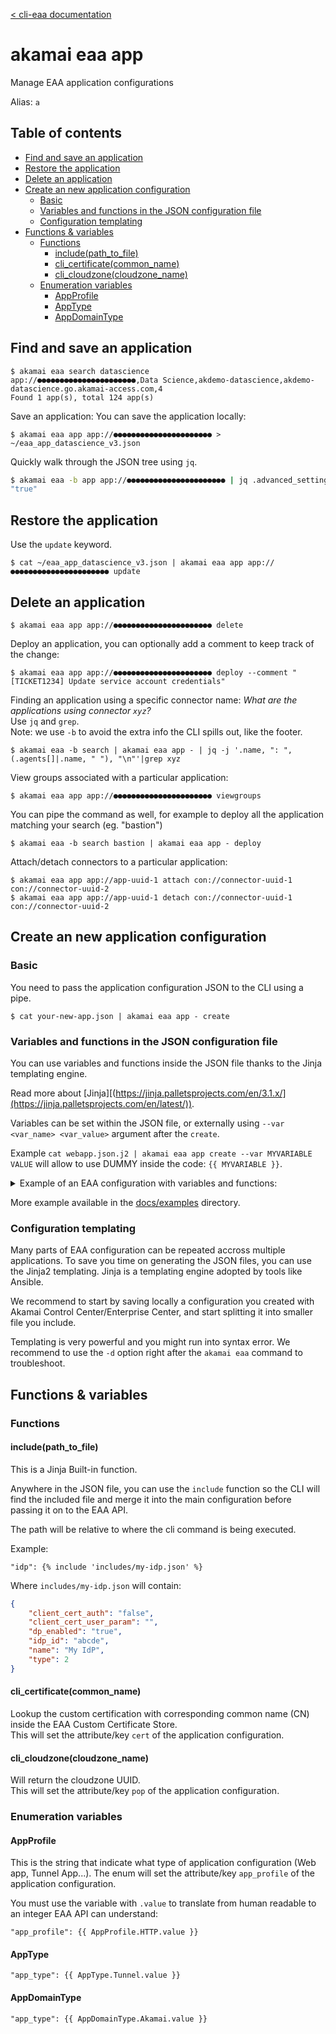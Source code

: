 [< cli-eaa documentation](../../README.md)

# akamai eaa app<!-- omit in toc -->

Manage EAA application configurations

Alias: `a`

## Table of contents<!-- omit in toc -->

- [Find and save an application](#find-and-save-an-application)
- [Restore the application](#restore-the-application)
- [Delete an application](#delete-an-application)
- [Create an new application configuration](#create-an-new-application-configuration)
  - [Basic](#basic)
  - [Variables and functions in the JSON configuration file](#variables-and-functions-in-the-json-configuration-file)
  - [Configuration templating](#configuration-templating)
- [Functions \& variables](#functions--variables)
  - [Functions](#functions)
    - [include(path\_to\_file)](#includepath_to_file)
    - [cli\_certificate(common\_name)](#cli_certificatecommon_name)
    - [cli\_cloudzone(cloudzone\_name)](#cli_cloudzonecloudzone_name)
  - [Enumeration variables](#enumeration-variables)
    - [AppProfile](#appprofile)
    - [AppType](#apptype)
    - [AppDomainType](#appdomaintype)


## Find and save an application

```
$ akamai eaa search datascience
app://●●●●●●●●●●●●●●●●●●●●●●,Data Science,akdemo-datascience,akdemo-datascience.go.akamai-access.com,4
Found 1 app(s), total 124 app(s)
```
Save an application:
You can save the application locally:
```
$ akamai eaa app app://●●●●●●●●●●●●●●●●●●●●●● > ~/eaa_app_datascience_v3.json
```

Quickly walk through the JSON tree using `jq`.

```bash
$ akamai eaa -b app app://●●●●●●●●●●●●●●●●●●●●●● | jq .advanced_settings.websocket_enabled
"true"
```


## Restore the application

Use the `update` keyword.

```
$ cat ~/eaa_app_datascience_v3.json | akamai eaa app app://●●●●●●●●●●●●●●●●●●●●●● update
```

## Delete an application

```
$ akamai eaa app app://●●●●●●●●●●●●●●●●●●●●●● delete
```

Deploy an application, you can optionally add a comment to keep track of the change:
```
$ akamai eaa app app://●●●●●●●●●●●●●●●●●●●●●● deploy --comment "[TICKET1234] Update service account credentials"
```

Finding an application using a specific connector name: 
*What are the applications using connector `xyz`?*\
Use `jq` and `grep`.\
Note: we use `-b` to avoid the extra info the CLI spills out, like the footer.

```
$ akamai eaa -b search | akamai eaa app - | jq -j '.name, ": ", (.agents[]|.name, " "), "\n"'|grep xyz
```

View groups associated with a particular application:
```
$ akamai eaa app app://●●●●●●●●●●●●●●●●●●●●●● viewgroups
```

You can pipe the command as well, for example to deploy all the application matching your search (eg. "bastion")

```
$ akamai eaa -b search bastion | akamai eaa app - deploy
```

Attach/detach connectors to a particular application:

```
$ akamai eaa app app://app-uuid-1 attach con://connector-uuid-1 con://connector-uuid-2
$ akamai eaa app app://app-uuid-1 detach con://connector-uuid-1 con://connector-uuid-2
```

## Create an new application configuration

### Basic

You need to pass the application configuration JSON to the CLI using a pipe.

```
$ cat your-new-app.json | akamai eaa app - create
```

### Variables and functions in the JSON configuration file

You can use variables and functions inside the JSON file thanks
to the Jinja templating engine.

Read more about [Jinja][(https://jinja.palletsprojects.com/en/3.1.x/](https://jinja.palletsprojects.com/en/latest/)).

Variables can be set within the JSON file, or externally using 
`--var <var_name> <var_value>` argument after the `create`.

Example `cat webapp.json.j2 | akamai eaa app create --var MYVARIABLE VALUE` will allow to use DUMMY inside the code: `{{ MYVARIABLE }}`.

<details>
<summary>Example of an EAA configuration with variables and functions:</summary>

```jinja
{
    "eaa_cli_comment": [
        "This is an example of JSON with variables/functions",
        "to create an application with CLI-EAA",
	    "To create the app, use the following command:",
        "cat this_file.json.j2 | akamai eaa -v app - create"
    ],

    {# Pure Jinja variable #}
    {% set random_appsuffix = range(1, 10000) | random %}

    "app_profile": {{ AppProfile.HTTP.value }},
    "domain" : {{ AppDomainType.Custom.value }},
    "name": "EAA CLI Example Application Cust Domain {{ random_appsuffix }}",
    "description" : "Test app to be deleted",

    "advanced_settings": {
        "internal_hostname": "www.example.com",
        "internal_host_port": "0"
    },

    "cert":	"{{ cli_certificate('*.akamaidemo.net') }}",
    "host" : "dummyspopenapidelete{{ random_appsuffix }}.akamaidemo.net",
    "pop": "{{ cli_cloudzone('US-East') }}", 
    "servers": [
        {"origin_host": "www1.example.com", "orig_tls": "true", "origin_port": 80, "origin_protocol": "http"},
        {"origin_host": "www2.example.com", "orig_tls": "true", "origin_port": 81, "origin_protocol": "http"}
    ],
    "agents": [
        {"name": "demo-v2-con-1-amer", "uuid_url": "abc"},
        {"name": "demo-v2-con-2-amer", "uuid_url": "def"}
    ],
    "idp": {
    	"idp_id": "ghi"
    },
    "directories": [
       {
          "name": "AD Domain",
          "uuid_url": "jkl"
       }
    ],
    "groups": [
        {
          "name": "Administrators",
          "enable_mfa": "inherit",
          "uuid_url": "●●●●●●●●●●●●●●●●●●●●●●"
        },
        {
          "name": "Support",
          "enable_mfa": "inherit",
          "uuid_url": "●●●●●●●●●●●●●●●●●●●●●●"
        }
    ]
}
```
</details>

More example available in the [docs/examples](../examples/) directory.

### Configuration templating

Many parts of EAA configuration can be repeated accross multiple applications.
To save you time on generating the JSON files, you can use the Jinja2 templating.
Jinja is a templating engine adopted by tools like Ansible.

We recommend to start by saving locally a configuration you created with Akamai 
Control Center/Enterprise Center, and start splitting it into smaller file you include.

Templating is very powerful and you might run into syntax error. We recommend to use 
the `-d` option right after the `akamai eaa` command to troubleshoot.

## Functions & variables

### Functions

#### include(path_to_file) 

This is a Jinja Built-in function.

Anywhere in the JSON file, you can use the `include` function so the CLI
will find the included file and merge it into the main configuration before
passing it on to the EAA API.

The path will be relative to where the cli command is being executed.

Example:
```jinja
"idp": {% include 'includes/my-idp.json' %}
```

Where `includes/my-idp.json` will contain:
```json
{
    "client_cert_auth": "false",
    "client_cert_user_param": "",
    "dp_enabled": "true",
    "idp_id": "abcde",
    "name": "My IdP",
    "type": 2
}
```

#### cli_certificate(common_name)

Lookup the custom certification with corresponding common name (CN)
inside the EAA Custom Certificate Store.  
This will set the attribute/key `cert` of the application configuration.

#### cli_cloudzone(cloudzone_name)

Will return the cloudzone UUID.  
This will set the attribute/key `pop` of the application configuration.

### Enumeration variables

#### AppProfile

This is the string that indicate what type of application configuration (Web app, Tunnel App...).
The enum will set the attribute/key `app_profile` of the application configuration.

You must use the variable with `.value` to translate from human readable to an integer EAA API can understand:

```jinja
"app_profile": {{ AppProfile.HTTP.value }}
```

#### AppType

```jinja
"app_type": {{ AppType.Tunnel.value }}
```

#### AppDomainType

```jinja
"app_type": {{ AppDomainType.Akamai.value }}
```
